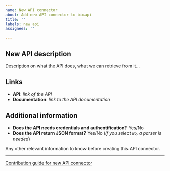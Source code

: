```yaml
---
name: New API connector
about: Add new API connector to bioapi
title: ''
labels: new api
assignees: ''

---
```


## New API description
Description on what the API does, what we can retrieve from it...

## Links
* **API**: *link of the API*
* **Documentation**: *link to the API documentation*

## Additional information

* **Does the API needs credentials and authentification?** Yes/No
* **Does the API return JSON format?** Yes/No (*If you select `No`, a parser is needed*)

Any other relevant information to know before creating this API connector.

-------------------

[Contribution guide for new API connector](https://bioapi.readthedocs.io/en/latest/contribution_guide/api_connector.html)
